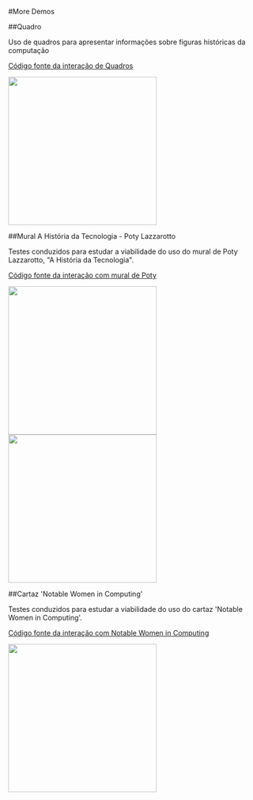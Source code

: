 #More Demos

##Quadro

Uso de quadros para apresentar informações sobre figuras históricas da computação


[Código fonte da interação de Quadros](/quadros.html)

<img src="/demos/quadros.gif" width="300">

##Mural A História da Tecnologia - Poty Lazzarotto 

Testes conduzidos para estudar a viabilidade do uso do mural de Poty Lazzarotto, "A História da Tecnologia".

[Código fonte da interação com mural de Poty](/exemplo_potti.html)


<img src="/demos/potti_nuke.gif" width="300">


<img src="/demos/potti_escrita.gif" width="300">


##Cartaz 'Notable Women in Computing'

Testes conduzidos para estudar a viabilidade do uso do cartaz 'Notable Women in Computing'.


[Código fonte da interação com Notable Women in Computing](/exemplo_simples_clarisse.html)

<img src="/demos/clarisse.gif" width="300">


